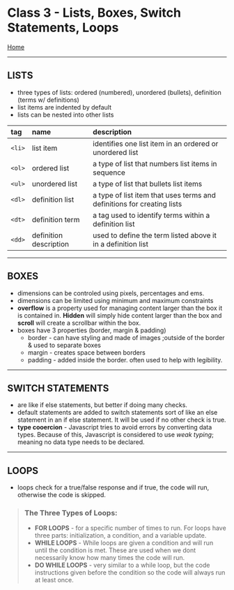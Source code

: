 # Class 3 - Lists, Boxes, Switch Statements, Loops

[Home](https://justinhamerly.github.io/reading-notes/)

---

## LISTS

- three types of lists: ordered (numbered), unordered (bullets), definition (terms w/ definitions)
- list items are indented by default
- lists can be nested into other lists

|tag|name|description|
|:---|:---|:---|
|`<li>`|list item|identifies one list item in an ordered or unordered list|
|`<ol>`|ordered list|a type of list that numbers list items in sequence|
|`<ul>`|unordered list|a type of list that bullets list items|
|`<dl>`|definition list|a type of list item that uses terms and definitions for creating lists|
|`<dt>`|definition term|a tag used to identify terms within a definition list|
|`<dd>`|definition description|used to define the term listed above it in a definition list|

---

## BOXES

- dimensions can be controled using pixels, percentages and ems.
- dimensions can be limited using minimum and maximum constraints
- **overflow** is a property used for managing content larger than the box it is contained in.  **Hidden** will simply hide content larger than the box and **scroll** will create a scrollbar within the box.
- boxes have 3 properties (border, margin & padding)
  - border - can have styling and made of images ;outside of the border & used to separate boxes
  - margin - creates space between borders
  - padding - added inside the border.  often used to help with legibility.

---

## SWITCH STATEMENTS

- are like if else statements, but better if doing many checks.
- default statements are added to switch statements sort of like an else statement in an if else statement.  It will be used if no other check is true.
- **type cooercion** - Javascript tries to avoid errors by converting data types.  Because of this, Javascript is considered to use *weak typing*; meaning no data type needs to be declared.

---

## LOOPS

- loops check for a true/false response and if true, the code will run, otherwise the code is skipped.

>### The Three Types of Loops:
>- **FOR LOOPS** - for a specific number of times to run.  For loops have three parts: initialization, a condition, and a variable update.
>- **WHILE LOOPS** - While loops are given a condition and will run until the condition is met.  These are used when we dont necessarily know how many times the code will run.
>- **DO WHILE LOOPS** - very similar to a while loop, but the code instructions  given before the condition so the code will always run at least once.